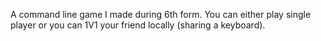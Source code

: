 A command line game I made during 6th form. You can either play single player or you can 1V1 your friend locally (sharing a keyboard).
